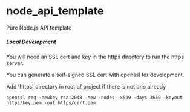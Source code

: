 # node_api_template
Pure Node.js API template

##### Local Development

You will need an SSL cert and key in the https directory to run the https server. 

You can generate a self-signed SSL cert with openssl for development.

Add 'https' directory in root of project if there is not one already

```
openssl req -newkey rsa:2048 -new -nodes -x509 -days 3650 -keyout https/key.pem -out https/cert.pem
```
